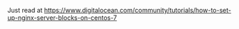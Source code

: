 Just read at https://www.digitalocean.com/community/tutorials/how-to-set-up-nginx-server-blocks-on-centos-7
